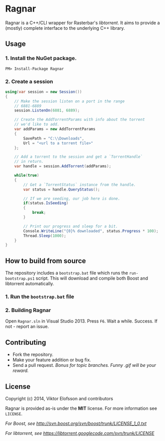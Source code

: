 # Ragnar
Ragnar is a C++/CLI wrapper for Rasterbar's *libtorrent*. It aims to provide a (mostly) complete interface to the underlying C++ library.

## Usage

### 1. Install the NuGet package.

```posh
PM> Install-Package Ragnar
```

### 2. Create a session

```csharp
using(var session = new Session())
{
    // Make the session listen on a port in the range
    // 6881-6889
    session.ListenOn(6881, 6889);

    // Create the AddTorrentParams with info about the torrent
    // we'd like to add.
    var addParams = new AddTorrentParams
    {
        SavePath = "C:\\Downloads",
        Url = "<url to a torrent file>"
    };

    // Add a torrent to the session and get a `TorrentHandle`
    // in return.
    var handle = session.AddTorrent(addParams);

    while(true)
    {
        // Get a `TorrentStatus` instance from the handle.
        var status = handle.QueryStatus();

        // If we are seeding, our job here is done.
        if(status.IsSeeding)
        {
            break;
        }

        // Print our progress and sleep for a bit.
        Console.WriteLine("{0}% downloaded", status.Progress * 100);
        Thread.Sleep(1000);
    }
}
```

## How to build from source
The repository includes a `bootstrap.bat` file which runs the `run-bootstrap.ps1` script. This will download and compile both Boost and libtorrent automatically.

### 1. Run the `bootstrap.bat` file

### 2. Building Ragnar
Open `Ragnar.sln` in Visual Studio 2013. Press `F6`. Wait a while. Success. If not - report an issue.

## Contributing
* Fork the repository.
* Make your feature addition or bug fix.
* Send a pull request. *Bonus for topic branches. Funny .gif will be your reward.*

## License
Copyright (c) 2014, Viktor Elofsson and contributors

Ragnar is provided as-is under the **MIT** license. For more information see `LICENSE`.

*For Boost, see http://svn.boost.org/svn/boost/trunk/LICENSE_1_0.txt*

*For libtorrent, see https://libtorrent.googlecode.com/svn/trunk/LICENSE*
